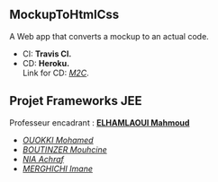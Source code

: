 ## MockupToHtmlCss
A Web app that converts a mockup to an actual code.  
- CI: **Travis CI.**  
- CD: **Heroku.**  
Link for CD: *[M2C](https://m2c.herokuapp.com/)*. 

## Projet Frameworks JEE 
Professeur encadrant : **[ELHAMLAOUI Mahmoud](https://github.com/ELHAMLAOUI/)**  
- *[OUOKKI Mohamed](https://github.com/Ouokki/)*
- *[BOUTINZER Mouhcine](https://github.com/BMouhcine/)*
- *[NIA Achraf](https://github.com/Achrafnia/)*
- *[MERGHICHI Imane](https://github.com/imerghichi/)* 
   

